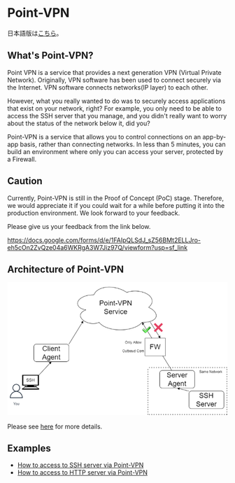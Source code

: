 # Point-VPN

日本語版は[こちら](./index_jp.md)。

## What's Point-VPN?

Point VPN is a service that provides a next generation VPN (Virtual Private Network).
Originally, VPN software has been used to connect securely via the Internet.
VPN software connects networks(IP layer) to each other.

However, what you really wanted to do was to securely access applications that exist on your network, right?
For example, you only need to be able to access the SSH server that you manage, and you didn't really want to worry about the status of the network below it, did you?

Point-VPN is a service that allows you to control connections on an app-by-app basis, rather than connecting networks.
In less than 5 minutes, you can build an environment where only you can access your server, protected by a Firewall.

## Caution

Currently, Point-VPN is still in the Proof of Concept (PoC) stage.
Therefore, we would appreciate it if you could wait for a while before putting it into the production environment.
We look forward to your feedback.

Please give us your feedback from the link below.

https://docs.google.com/forms/d/e/1FAIpQLSdJ_sZ56BMt2ELLJro-eh5cOn2ZvQze04a6WKRgA3W7Jiz97Q/viewform?usp=sf_link

## Architecture of Point-VPN

![Architecture](./images/architecture.png)

Please see [here](./architecture.md) for more details.

## Examples

- [How to access to SSH server via Point-VPN](./example_ssh.md)
- [How to access to HTTP server via Point-VPN](./example_http.md)
